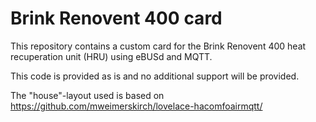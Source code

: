 # Brink Renovent 400 card
This repository contains a custom card for the Brink Renovent 400 heat recuperation unit (HRU) using eBUSd and MQTT.

This code is provided as is and no additional support will be provided.

The "house"-layout used is based on https://github.com/mweimerskirch/lovelace-hacomfoairmqtt/